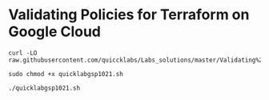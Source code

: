 # Validating Policies for Terraform on Google Cloud
```
curl -LO raw.githubusercontent.com/quiccklabs/Labs_solutions/master/Validating%20Policies%20for%20Terraform%20on%20Google%20Cloud/quicklabgsp1021.sh

sudo chmod +x quicklabgsp1021.sh

./quicklabgsp1021.sh
```
